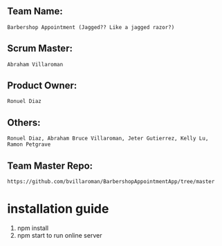 ## Team Name: 
    Barbershop Appointment (Jagged?? Like a jagged razor?)
## Scrum Master: 
    Abraham Villaroman
## Product Owner: 
    Ronuel Diaz
## Others: 
    Ronuel Diaz, Abraham Bruce Villaroman, Jeter Gutierrez, Kelly Lu, Ramon Petgrave
## Team Master Repo: 
    https://github.com/bvillaroman/BarbershopAppointmentApp/tree/master 


# installation guide

1. npm install 
2. npm start to run online server


